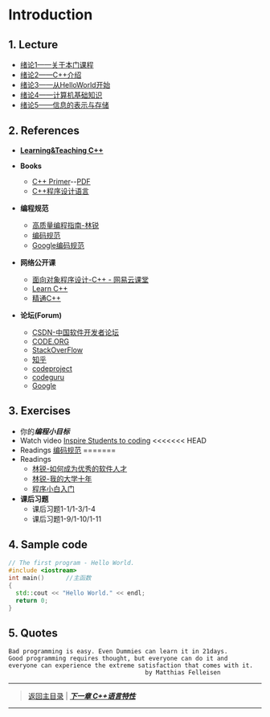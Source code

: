 # Introduction

## 1. Lecture
- [绪论1——关于本门课程](../PDFs/C%2B%2B1_1.pdf)
- [绪论2——C++介绍](../PDFs/C%2B%2B1_2.pdf)
- [绪论3——从HelloWorld开始](../PDFs/C%2B%2B1_3.pdf)
- [绪论4——计算机基础知识](./PDFs/C%2B%2B1%E8%AE%A1%E7%AE%97%E6%9C%BA%E5%9F%BA%E7%A1%80%E7%9F%A5%E8%AF%86.pdf)
- [绪论5——信息的表示与存储](./PDFs/C%2B%2B1%E4%BF%A1%E6%81%AF%E7%9A%84%E8%A1%A8%E7%A4%BA%E4%B8%8E%E5%AD%98%E5%82%A8.pdf)

## 2. References
- [**Learning&Teaching C++**](https://github.com/cugwhp/cpplinks/blob/master/learning_teaching.md)

- **Books**
  - [C++ Primer](https://book.douban.com/subject/1767741/)--[PDF](./Reference/eBooks/C%2B%2BPrimer4th%E4%B8%AD%E6%96%87%E7%89%88.pdf)
  - [C++程序设计语言](https://book.douban.com/subject/4604591/)

- **编程规范**
  - [高质量编程指南-林锐](./Reference/%E7%BC%96%E7%A0%81%E8%A7%84%E8%8C%83/%E6%9E%97%E9%94%90%E3%80%8A%E9%AB%98%E8%B4%A8%E9%87%8FC%2B%2B%E7%BC%96%E7%A8%8B%E6%8C%87%E5%8D%97%E3%80%8B.pdf)
  - [编码规范](./Reference/%E7%BC%96%E7%A0%81%E8%A7%84%E8%8C%83/C%2B%2B%E7%BC%96%E7%A0%81%E8%A7%84%E8%8C%83-CSDN.pdf)
  - [Google编码规范](./Reference/%E7%BC%96%E7%A0%81%E8%A7%84%E8%8C%83/Google-C%2B%2B%E7%BC%96%E7%A0%81%E8%A7%84%E8%8C%83%E4%B8%AD%E6%96%87%E7%89%88.pdf)  

- **网络公开课**
  - [面向对象程序设计-C++ - 网易云课堂](http://study.163.com/course/courseMain.htm?courseId=271005)
  - [Learn C++](www.learncpp.com)
  - [精通C++](https://zhuanlan.zhihu.com/p/21472075)

- **论坛(Forum)**
  - [CSDN-中国软件开发者论坛](www.csdn.net)
  - [CODE.ORG](www.code.org)
  - [StackOverFlow](www.stackoverlow.com)
  - [知乎](www.zhihu.com)
  - [codeproject](www.codeproject.com)
  - [codeguru](www.codeguru.com)
  - [Google](www.google.com.hk)
  
## 3. Exercises
- 你的***编程小目标***
- Watch video [Inspire Students to coding](https://code.org/educate/resources/inspire)
<<<<<<< HEAD
- Readings [编码规范](./Reference/)
=======
- Readings
  - [林锐-如何成为优秀的软件人才](./Reference/%E7%BC%96%E7%A0%81%E8%A7%84%E8%8C%83/%E6%9E%97%E9%94%90-%E5%A6%82%E4%BD%95%E6%88%90%E4%B8%BA%E4%BC%98%E7%A7%80%E7%9A%84%E8%BD%AF%E4%BB%B6%E4%BA%BA%E6%89%8D.ppt)
  - [林锐-我的大学十年](./Reference/%E7%BC%96%E7%A0%81%E8%A7%84%E8%8C%83/%E6%9E%97%E9%94%90%EF%BC%9A%E6%88%91%E7%9A%84%E5%A4%A7%E5%AD%A6%E5%8D%81%E5%B9%B4.pdf)
  - [程序小白入门](./Reference/eBooks/%E7%9F%A5%E4%B9%8E%E5%91%A8%E5%88%8A-%E7%BC%96%E7%A8%8B%E5%B0%8F%E7%99%BD%E5%AD%A6%20Python.pdf)
- **课后习题**
  - 课后习题1-1/1-3/1-4
  - 课后习题1-9/1-10/1-11


## 4. Sample code
```c++
// The first program - Hello World.
#include <iostream>
int main()		//主函数
{
  std::cout << "Hello World." << endl;
  return 0;
}
```

## 5. Quotes
```
Bad programming is easy. Even Dummies can learn it in 21days.
Good programming requires thought, but everyone can do it and 
everyone can experience the extreme satisfaction that comes with it.
                                      by Matthias Felleisen
```
---
> [返回主目录](https://cugwhp.github.io/OOPCPP/) | [***下一章 C++语言特性***](./Ch2_C++Program.md)
---
